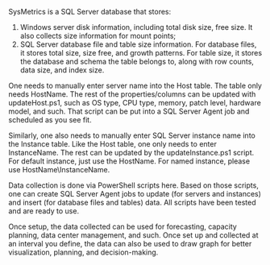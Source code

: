 SysMetrics is a SQL Server database that stores:

1. Windows server disk information, including total disk size, free size. It also collects size information for mount points;
2. SQL Server database file and table size information. For database files, it stores total size, size free, and growth patterns. For table size, it stores the database and schema the table belongs to, along with row counts, data size, and index size.

One needs to manually enter server name into the Host table. The table only needs HostName. The rest of the properties/columns can be updated with  updateHost.ps1, such as OS type, CPU type, memory, patch level, hardware model, and such. That script can be put into a SQL Server Agent job and scheduled as you see fit.

Similarly, one also needs to manually enter SQL Server instance name into the Instance table. Like the Host table, one only needs to enter InstanceName. The rest can be updated by the updateInstance.ps1 script. For default instance, just use the HostName. For named instance, please use HostName\InstanceName.

Data collection is done via PowerShell scripts here. Based on those scripts, one can create SQL Server Agent jobs to update (for servers and instances) and insert (for database files and tables) data. All scripts have been tested and are ready to use.

Once setup, the data collected can be used for forecasting, capacity planning, data center management, and such. Once set up and collected at an interval you define, the data can also be used to draw graph for better visualization, planning, and decision-making.

